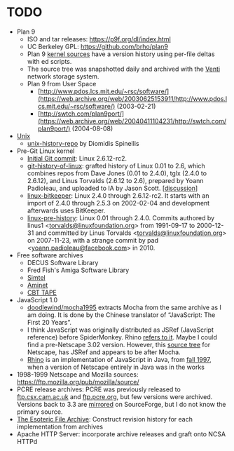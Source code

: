 # TODO

- Plan 9
  - ISO and tar releases: https://p9f.org/dl/index.html
  - UC Berkeley GPL: https://github.com/brho/plan9
  - Plan 9 [kernel sources](https://9p.io/sources/extra/9hist/) have a version
    history using per-file deltas with ed scripts.
  - The source tree was snapshotted daily and archived with the [Venti](https://9p.io/sys/doc/venti/venti.html)
    network storage system.
  - Plan 9 from User Space
    - [http://www.pdos.lcs.mit.edu/~rsc/software/](https://web.archive.org/web/20030625153911/http://www.pdos.lcs.mit.edu/~rsc/software/)
      (2003-02-21)
    - [http://swtch.com/plan9port/](https://web.archive.org/web/20040411104231/http://swtch.com/plan9port/)
      (2004-08-08)
- [Unix](https://www.tuhs.org/Archive/Distributions/Research/)
  - [unix-history-repo](https://github.com/dspinellis/unix-history-repo)
    by Diomidis Spinellis
- Pre-Git Linux kernel
  - [Initial Git commit](https://github.com/torvalds/linux/commit/1da177e4c3f41524e886b7f1b8a0c1fc7321cac2):
    Linux 2.6.12-rc2.
  - [git-history-of-linux](https://archive.org/details/git-history-of-linux):
    grafted history of Linux 0.01 to 2.6, which combines repos from Dave Jones
    (0.01 to 2.4.0), tglx (2.4.0 to 2.6.12), and Linus Torvalds (2.6.12 to 2.6),
    prepared by Yoann Padioleau, and uploaded to IA by Jason Scott.
    [[discussion](https://news.ycombinator.com/item?id=39951375)]
  - [linux-bitkeeper](https://github.com/dmgerman/linux-bitkeeper):
    Linux 2.4.0 through 2.6.12-rc2.
    It starts with an import of 2.4.0 through 2.5.3 on 2002-02-04 and
    development afterwards uses BitKeeper.
  - [linux-pre-history](https://github.com/dmgerman/linux-pre-history):
    Linux 0.01 through 2.4.0.
    Commits authored by linus1 \<torvalds@linuxfoundation.org> from 1991-09-17 to 2000-12-31
    and committed by Linus Torvalds \<torvalds@linuxfoundation.org> on 2007-11-23,
    with a strange commit by pad \<yoann.padioleau@facebook.com> in 2010.
- Free software archives
  - DECUS Software Library
  - Fred Fish's Amiga Software Library
  - [Simtel](https://en.wikipedia.org/wiki/Simtel)
  - [Aminet](https://en.wikipedia.org/wiki/Aminet)
  - [CBT TAPE](https://www.cbttape.org/)
- JavaScript 1.0
  - [doodlewind/mocha1995](https://github.com/doodlewind/mocha1995) extracts
    Mocha from the same archive as I am doing. It is done by the Chinese
    translator of “JavaScript: The First 20 Years”.
  - I think JavaScript was originally distributed as JSRef (JavaScript
    reference) before SpiderMonkey. Rhino [refers to it](https://web.mit.edu/javascript/arch/i386_rh9/build/README.html).
    Maybe I could find a pre-Netscape 3.02 version. However, this [source tree](https://github.com/zii/netscape/tree/master/js/ref)
    for Netscape, has JSRef and appears to be after Mocha.
  - [Rhino](https://web.mit.edu/javascript/doc/rhino/index.html) is an
    implementation of JavaScript in Java, from [fall 1997](https://web.mit.edu/javascript/doc/rhino/history.html),
    when a version of Netscape entirely in Java was in the works
- 1998-1999 Netscape and Mozilla sources: https://ftp.mozilla.org/pub/mozilla/source/
- PCRE release archives:
  PCRE was previously released to [ftp.csx.cam.ac.uk](https://web.archive.org/web/20150515020758/http://ftp.csx.cam.ac.uk:80/pub/software/programming/pcre)
  and [ftp.pcre.org](http://web.archive.org/web/20210724130104/http://ftp.pcre.org/pub/pcre/),
  but few versions were archived. Versions back to 3.3 are [mirrored](https://sourceforge.net/projects/pcre/files/pcre/)
  on SourceForge, but I do not know the primary source.
- [The Esoteric File Archive](https://esolangs.org/wiki/The_Esoteric_File_Archive):
  Construct revision history for each implementation from archives
- Apache HTTP Server: incorporate archive releases and graft onto NCSA HTTPd
